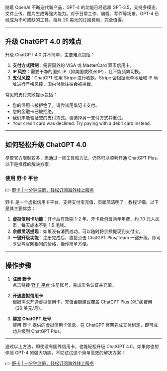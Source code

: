 随着 OpenAI 不断迭代新产品，GPT-4 的功能已经远超 GPT-3.5，支持多模态、文件上传、图片生成等强大能力。对于日常工作、编程、写作等场景，GPT-4 已经成为不可或缺的工具。每月 20 美元的订阅费用，完全值得。

---

## 升级 ChatGPT 4.0 的难点

升级 ChatGPT 4.0 并不简单，主要难点包括：

1. **支付方式限制**：需要国外的 VISA 或 MasterCard 双币信用卡。
2. **IP 风控**：需要干净的国外 IP（如美国或欧洲 IP），且不能频繁切换。
3. **支付风控**：ChatGPT 使用 Stripe 进行收款，Stripe 会根据账单地址和 IP 地址进行严格风控，国内付款往往会被拦截。

常见的支付失败提示包括：

- 您的信用卡被拒绝了。请尝试用借记卡支付。
- 您的金融卡已被拒绝。
- 我们未能验证您的支付方式。请选择另一支付方式并重试。
- Your credit card was declined. Try paying with a debit card instead.

---

## 如何轻松升级 ChatGPT 4.0

尽管官方限制较多，但通过一些工具和方法，仍然可以顺利开通 ChatGPT Plus。以下是推荐的解决方案：

### 使用 野卡 平台

👉 [野卡 | 一分钟注册，轻松订阅海外线上服务](https://bit.ly/bewildcard)

野卡 是一个虚拟信用卡平台，支持支付宝充值，页面简洁明了，教程详细。以下是其主要优势：

1. **虚拟信用卡功能**：开卡后有效期 1-2 年，开卡费包含两年年费，约 70 元人民币，每天成本不到 1.5 毛钱。
2. **余额灵活提现**：如果没有消费成功，可以随时将余额提现到支付宝。
3. **一键升级功能**：注册完成后，直接点击 ChatGPT Plus/Team 一键升级，即可享受与官网相同的价格，操作简单方便。

---

## 操作步骤

1. **注册 野卡**  
   点击链接 [野卡 平台](https://bit.ly/bewildcard) 注册账号，完成实名认证并充值。

2. **开通虚拟信用卡**  
   根据需求开通虚拟信用卡，充值金额建议覆盖 ChatGPT Plus 的订阅费用（20 美元/月）。

3. **绑定 ChatGPT 账号**  
   使用 野卡 提供的虚拟信用卡信息，在 ChatGPT 官网完成支付绑定，即可成功升级到 ChatGPT Plus。

---

通过以上方法，即使没有国外信用卡，也能轻松升级 ChatGPT 4.0。如果你也想体验 GPT-4 的强大功能，不妨试试这个简单高效的解决方案！

👉 [野卡 | 一分钟注册，轻松订阅海外线上服务](https://bit.ly/bewildcard)